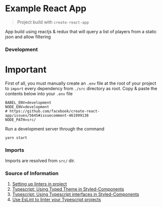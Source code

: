 # Example React App

> Project build with `create-react-app`

App build using reactjs & redux that will query a list of players from a static json and allow filtering

### Development

# Important

First of all, you must manually create an `.env` file at the root of your project to `import` every dependency from `./src` directory as root.
Copy & paste the contents below into your `.env` file

```dotenv
BABEL_ENV=development
NODE_ENV=development
# https://github.com/facebook/create-react-app/issues/5645#issuecomment-461999138
NODE_PATH=src/
```

Run a development server through the command

```
yarn start
```

### Imports

Imports are resolved from `src/` dir.

### Source of Information

1. [Setting up linters in project](https://codeburst.io/hello-create-react-app-cra-typescript-8e04f7012939)
2. [Typescript: Using Typed Theme in Styled-Components](https://github.com/styled-components/styled-components/issues/1589#issuecomment-435613664)
3. [Typescript: Using Typescript interfaces in Styled-Components](https://github.com/styled-components/styled-components/issues/630#issuecomment-290569741)
4. [Use EsLint to linter your Typescript projects](https://www.robertcooper.me/using-eslint-and-prettier-in-a-typescript-project)
